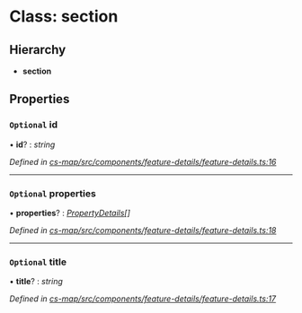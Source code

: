 # Class: section

## Hierarchy

* **section**

## Properties

### `Optional` id

• **id**? : *string*

*Defined in [cs-map/src/components/feature-details/feature-details.ts:16](https://github.com/TNOCS/csnext/blob/40018c3a/packages/cs-map/src/components/feature-details/feature-details.ts#L16)*

___

### `Optional` properties

• **properties**? : *[PropertyDetails](_cs_map_src_components_feature_details_feature_details_.propertydetails.md)[]*

*Defined in [cs-map/src/components/feature-details/feature-details.ts:18](https://github.com/TNOCS/csnext/blob/40018c3a/packages/cs-map/src/components/feature-details/feature-details.ts#L18)*

___

### `Optional` title

• **title**? : *string*

*Defined in [cs-map/src/components/feature-details/feature-details.ts:17](https://github.com/TNOCS/csnext/blob/40018c3a/packages/cs-map/src/components/feature-details/feature-details.ts#L17)*

